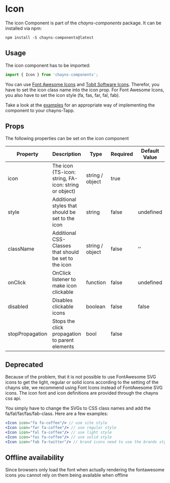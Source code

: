 # Icon

The icon Component is part of the _chayns-components_ package. It can be
installed via npm:

    npm install -S chayns-components@latest

## Usage

The icon component has to be imported:

```jsx harmony
import { Icon } from 'chayns-components';
```

You can use [Font Awesome Icons](https://fontawesome.com/icons) and
[Tobit Software Icons](https://design.chayns.net/IconsundSymbole). Therefor, you
have to set the icon class name into the icon prop. For Font Awesome Icons, you
also have to set the icon style (fa, fas, far, fal, fab).

Take a look at the
[examples](https://github.com/TobitSoftware/chayns-components/tree/master/examples/react-chayns-icon)
for an appropriate way of implementing the component to your chayns-Tapp.

## Props

The following properties can be set on the icon component

| Property        | Description                                           | Type            | Required | Default Value |
| --------------- | ----------------------------------------------------- | --------------- | -------- | ------------- |
| icon            | The icon (TS-icon: string, FA-icon: string or object) | string / object | true     |               |
| style           | Additional styles that should be set to the icon      | string          | false    | undefined     |
| className       | Additional CSS-Classes that should be set to the icon | string / object | false    | ''            |
| onClick         | OnClick listener to make icon clickable               | function        | false    | undefined     |
| disabled        | Disables clickable icons                              | boolean         | false    | false         |
| stopPropagation | Stops the click propagation to parent elements        | bool            | false    |               |

## Deprecated

Because of the problem, that it is not possible to use FontAwesome SVG icons to
get the light, regular or solid icons according to the setting of the chayns
site, we recommend using Font Icons instead of FontAwesome SVG icons. The icon
font and icon definitions are provided through the chayns css api.

You simply have to change the SVGs to CSS class names and add the
fa/fal/far/fas/fab-class. Here are a few examples:

```jsx harmony
<Icon icon="fa fa-coffee"/> // use site style
<Icon icon="far fa-coffee"/> // use regular style
<Icon icon="fal fa-coffee"/> // use light style
<Icon icon="fas fa-coffee"/> // use solid style
<Icon icon="fab fa-twitter"/> // brand icons need to use the brands style
```

## Offline availability

Since browsers only load the font when actually rendering the fontawesome icons
you cannot rely on them being available when offline
